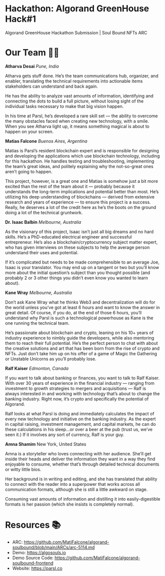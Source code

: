 # Hackathon: Algorand GreenHouse Hack#1
Algorand GreenHouse Hackathon Submission | Soul Bound NFTs ARC

# Our Team 🦸‍♂️

**Atharva Desai**
*Pune, India*

Atharva gets stuff done. He’s the team communications hub, organizer, and enabler, translating the technical requirements into actionable items stakeholders can understand and back again. 

He has the ability to analyze vast amounts of information, identifying and connecting the dots to build a full picture, without losing sight of the individual tasks necessary to make that big vision happen.

In his time at Parsl, he’s developed a rare skill set — the ability to overcome the many obstacles faced when creating new technology, with a smile. When you see Atharva light up, it means something magical is about to happen on your screen.

**Matias Falcone**
*Buenos Aires, Argentina*

Matias is Parsl’s resident blockchain expert and is responsible for designing and developing the applications which use blockchain technology, including for this hackathon. He handles testing and troubleshooting, implementing the team’s great ideas, and politely explaining why the not-so-great ones aren’t going to happen.

This project, however, is a great one and Matias is somehow just a bit more excited than the rest of the team about it — probably because it understands the long-term implications and potential better than most. He’s utilizing his deep understanding of blockchains — derived from extensive research and years of experience — to ensure this project is a success. Really, he deserves a lot of the credit here as he’s the boots on the ground doing a lot of the technical gruntwork.

**Dr. Isaac Balbin**
*Melbourne, Australia*

As the visionary of this project, Isaac isn’t just all big dreams and no hard skills. He’s a PhD-educated electrical engineer and successful entrepreneur. He’s also a blockchain/cryptocurrency subject matter expert, who has given interviews on these subjects to help the average person understand their uses and potential. 

If it’s complicated but needs to be made comprehensible to an average Joe, Isaac is your translator. You may end up on a tangent or two but you’ll know more about the initial question’s subject than you thought possible (and probably 2 or 3 other things you didn’t even know you wanted to learn about).

**Kane Wray**
*Melbourne, Australia*

Don’t ask Kane Wray what he thinks Web3 and decentralization will do for the world unless you’ve got at least 6 hours and want to know the answer in great detail. Of course, if you do, at the end of those 6 hours, you’ll understand why Parsl is such a technological powerhouse as Kane is the one running the technical team.

He’s passionate about blockchain and crypto, leaning on his 10+ years of industry experience to nimbly guide the developers, while also mentoring them to reach their full potential. He’s the perfect person to chat with about the creative solutions and art that has been born from the rise of crypto and NFTs.  Just don’t take him up on his offer of a game of Magic the Gathering or Unstable Unicorns as you’ll probably lose.

**Ralf Kaiser**
*Edmonton, Canada*

If you want to talk about banking or finances, you want to talk to Ralf Kaiser.  With over 30 years of experience in the financial industry — ranging from investment to growth strategies to mergers and acquisitions — Ralf is always interested in and working with technology that’s about to change the banking industry.  Right now, it’s crypto and specifically the potential of Algorand. 

Ralf looks at what Parsl is doing and immediately calculates the impact of every new technology and initiative on the banking industry. As the expert in capital raising, investment management, and capital markets, he can do these calculations in his sleep…or over a beer at the pub (trust us, we’ve seen it.) If it involves any sort of currency, Ralf is your guy.

**Amna Shamim**
New York, United States

Amna is a storyteller who loves connecting with her audience. She’ll get inside their heads and deliver the information they want in a way they find enjoyable to consume, whether that’s through detailed technical documents or witty little bios. 

Her background is in writing and editing, and she has translated that ability to connect with the reader into a superpower that works across all communication formats, although she is still a little awkward on stage.

Consuming vast amounts of information and distilling it into easily-digestible formats is her passion (which she insists is completely normal).

# Resources 📚

- ARC: https://github.com/MatiFalcone/algorand-soulbound/blob/main/ARCs/arc-5114.md
- Demo: https://algosouls.io
- Demo Source Code: https://github.com/MatiFalcone/algorand-soulbound-frontend
- Website: https://parsl.co
